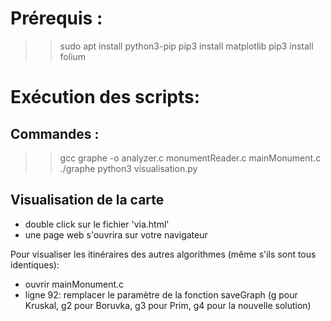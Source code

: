 # Prérequis :
>> sudo apt install python3-pip
>> pip3 install matplotlib
>> pip3 install folium

# Exécution des scripts:
## Commandes :
>> gcc graphe -o analyzer.c monumentReader.c mainMonument.c 
>> ./graphe
>> python3 visualisation.py
## Visualisation de la carte
- double click sur le fichier 'via.html'
- une page web s'ouvrira sur votre navigateur

Pour visualiser les itinéraires des autres algorithmes (même s'ils sont tous identiques):
- ouvrir mainMonument.c
- ligne 92: remplacer le paramètre de la fonction saveGraph (g pour Kruskal, g2 pour Boruvka, g3 pour Prim, g4 pour la nouvelle solution)


